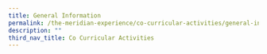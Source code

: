 ```yaml
---
title: General Information
permalink: /the-meridian-experience/co-curricular-activities/general-information/
description: ""
third_nav_title: Co Curricular Activities
---
```

